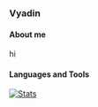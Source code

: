 ### Vyadin

#### About me

hi

#### Languages and Tools


[![Stats](https://github-readme-stats.vercel.app/api?username=Vyadin&show_icons=true&theme=tokyonight)](https://github.com/anuraghazra/github-readme-stats)

<!--
**Vyadin/Vyadin** is a ✨ _special_ ✨ repository because its `README.md` (this file) appears on your GitHub profile.

Here are some ideas to get you started:

- 🔭 I’m currently working on ...
- 🌱 I’m currently learning ...
- 👯 I’m looking to collaborate on ...
- 🤔 I’m looking for help with ...
- 💬 Ask me about ...
- 📫 How to reach me: ...
- 😄 Pronouns: ...
- ⚡ Fun fact: ...
-->
